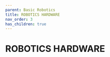 ```yaml
---
parent: Basic Robotics
title: ROBOTICS HARDWARE
nav_order: 3
has_children: true
---
```


 ROBOTICS HARDWARE
================================================================================

